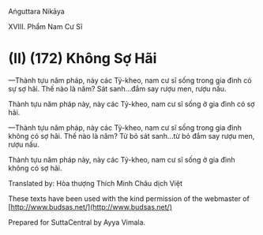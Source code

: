  

Aṅguttara Nikāya

XVIII. Phẩm Nam Cư Sĩ

# (II) (172) Không Sợ Hãi

—Thành tựu năm pháp, này các Tỷ-kheo, nam cư sĩ sống trong gia đình có sự sợ hãi. Thế nào là năm? Sát sanh...đắm say rượu men, rượu nấu.

Thành tựu năm pháp này, này các Tỷ-kheo, nam cư sĩ sống ở gia đình có sợ hãi.

—Thành tựu năm pháp, này các Tỷ-kheo, nam cư sĩ sống trong gia đình không có sợ hãi. Thế nào là năm? Từ bỏ sát sanh...từ bỏ đắm say rượu men, rượu nấu.

Thành tựu năm pháp này, này các Tỷ-kheo, nam cư sĩ sống ở gia đình không có sợ hãi.

Translated by: Hòa thượng Thích Minh Châu dịch Việt

These texts have been used with the kind permission of the webmaster of [http://www.budsas.net/](http://www.budsas.net/)

Prepared for SuttaCentral by Ayya Vimala.